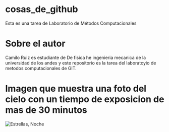 # cosas_de_github
Esta es una tarea de Laboratorio de Métodos Computacionales

# Sobre el autor
Camilo Ruiz es estudiante de De fisica he ingenieria mecanica de la universidad de los andes y este repositorio es la tarea del laboratoyio de metodos computacionales de GIT.

Imagen que muestra una foto del cielo con un tiempo de exposicion de mas de 30 minutos
=============================

![Estrellas, Noche](https://i1.wp.com/www.sopitas.com/wp-content/uploads/2017/08/lluvia-estrellas.jpg)
